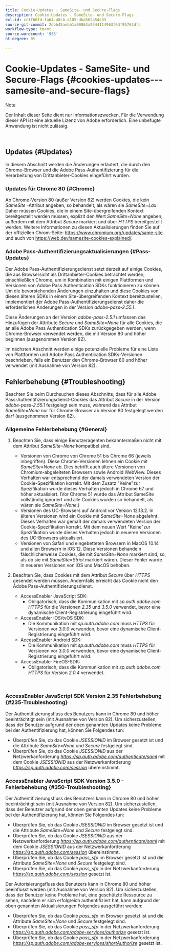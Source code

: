 ```yaml
---
title: Cookie-Updates - SameSite- und Secure-Flags
description: Cookie-Updates - SameSite- und Secure-Flags
exl-id: cc1f60fd-fa64-48cb-a185-dba562a54c33
source-git-commit: 2dbb45aebb1a00863a9344114963f6df95763dfc
workflow-type: tm+mt
source-wordcount: '933'
ht-degree: 0%

---
```


# Cookie-Updates - SameSite- und Secure-Flags {#cookies-updates---samesite-and-secure-flags}

>[!NOTE]
>
>Der Inhalt dieser Seite dient nur Informationszwecken. Für die Verwendung dieser API ist eine aktuelle Lizenz von Adobe erforderlich. Eine unbefugte Anwendung ist nicht zulässig.

</br>


## Updates {#Updates}

In diesem Abschnitt werden die Änderungen erläutert, die durch den Chrome-Browser und die Adobe Pass-Authentifizierung für die Verarbeitung von Drittanbieter-Cookies eingeführt wurden.



### Updates für Chrome 80 {#Chrome}

Ab Chrome-Version 80 (außer Version 82) werden Cookies, die kein *SameSite* -Attribut angeben, so behandelt, als wären sie *SameSite=Lax*. Daher müssen Cookies, die in einem Site-übergreifenden Kontext bereitgestellt werden müssen, explizit den Wert *SameSite=None* angeben, außerdem mit dem Attribut *Secure* markiert und über *HTTPS* bereitgestellt werden. Weitere Informationen zu diesen Aktualisierungen finden Sie auf der offiziellen Chrom-Seite: <https://www.chromium.org/updates/same-site> und auch von <https://web.dev/samesite-cookies-explained/>.


### Adobe Pass-Authentifizierungsaktualisierungen {#Pass-Updates}

Der Adobe Pass-Authentifizierungsdienst setzt derzeit auf einige Cookies, die aus Browsersicht als Drittanbieter-Cookies betrachtet werden, einschließlich Chrome, um in Kombination mit einigen Plattformen und Versionen von Adobe Pass Authentication SDKs funktionieren zu können. Um die bevorstehenden Änderungen einzuhalten und diese Cookies von diesen älteren SDKs in einem Site-übergreifenden Kontext bereitzustellen, implementiert der Adobe Pass-Authentifizierungsdienst daher die erforderlichen Änderungen in der Version *adobe-pass-2.55.1* .

Diese Änderungen an der Version *adobe-pass-2.5.1* umfassen das Hinzufügen der Attribute *Secure* und *SameSite=None* für alle Cookies, die an alle Adobe Pass Authentication SDKs zurückgegeben werden, wenn Chrome-Browser verwendet werden, die mit Version 80 und höher beginnen (ausgenommen Version 82).

Im nächsten Abschnitt werden einige potenzielle Probleme für eine Liste von Plattformen und Adobe Pass Authentication SDKs-Versionen beschrieben, falls ein Benutzer den Chrome-Browser 80 und höher verwendet (mit Ausnahme von Version 82).

## Fehlerbehebung {#Troubleshooting}

Beachten Sie beim Durchsuchen dieses Abschnitts, dass für alle Adobe Pass-Authentifizierungsdienst-Cookies das Attribut *Secure* in der Version *adobe-pass-2.55.1* festgelegt sein muss, während das Attribut *SameSite=None* nur für Chrome-Browser ab Version 80 festgelegt werden darf (ausgenommen Version 82).


### Allgemeine Fehlerbehebung {#General}

1. Beachten Sie, dass einige Benutzeragenten bekanntermaßen nicht mit dem Attribut *SameSite=None* kompatibel sind.

   - Versionen von Chrome von Chrome 51 bis Chrome 66 (jeweils inbegriffen). Diese Chrome-Versionen lehnen ein Cookie mit *SameSite=None* ab. Dies betrifft auch ältere Versionen von Chromium-abgeleiteten Browsern sowie Android WebView. Dieses Verhalten war entsprechend der damals verwendeten Version der Cookie-Spezifikation korrekt. Mit dem Zusatz &quot;Keine&quot;zur Spezifikation wurde dieses Verhalten jedoch in Chrome 67 und höher aktualisiert. (Vor Chrome 51 wurde das Attribut SameSite vollständig ignoriert und alle Cookies wurden so behandelt, als wären sie *SameSite=None*.)
   - Versionen des UC-Browsers auf Android vor Version 12.13.2. In älteren Versionen wird ein Cookie mit *SameSite=None* abgelehnt. Dieses Verhalten war gemäß der damals verwendeten Version der Cookie-Spezifikation korrekt. Mit dem neuen Wert &quot;Keine&quot;zur Spezifikation wurde dieses Verhalten jedoch in neueren Versionen des UC-Browsers aktualisiert.
   - Versionen von Safari und eingebetteten Browsern in MacOS 10.14 und allen Browsern in iOS 12. Diese Versionen behandeln fälschlicherweise Cookies, die mit *SameSite=None* markiert sind, so, als ob sie mit *SameSite=Strict* markiert wären. Dieser Fehler wurde in neueren Versionen von iOS und MacOS behoben.


1. Beachten Sie, dass Cookies mit dem Attribut *Secure* über *HTTPS* gesendet werden müssen. Andernfalls erreicht das Cookie nicht den Adobe Pass-Authentifizierungsdienst.

   - AccessEnabler JavaScript SDK:
      - Obligatorisch, dass die Kommunikation mit *sp.auth.adobe.com* *HTTPS* für die Versionen *2.35* und *3.5.0* verwendet, bevor eine dynamische Client-Registrierung eingeführt wird.
   - AccessEnabler iOS/tvOS SDK:
      - Die Kommunikation mit *sp.auth.adobe.com* muss *HTTPS* für Versionen vor *3.0.0* verwenden, bevor eine dynamische Client-Registrierung eingeführt wird.
   - AccessEnabler Android SDK:
      - Die Kommunikation mit *sp.auth.adobe.com* muss *HTTPS* für Versionen vor *3.0.0* verwenden, bevor eine dynamische Client-Registrierung eingeführt wird.
   - AccessEnabler FireOS-SDK:
      - Obligatorisch, dass die Kommunikation mit *sp.auth.adobe.com* *HTTPS* für Version *2.0.4* verwendet.

</br>

### AccessEnabler JavaScript SDK Version 2.35 Fehlerbehebung {#235-Troubleshooting}

Der Authentifizierungsfluss des Benutzers kann in Chrome 80 und höher beeinträchtigt sein (mit Ausnahme von Version 82). Um sicherzustellen, dass der Benutzer aufgrund der oben genannten Updates keine Probleme bei der Authentifizierung hat, können Sie Folgendes tun:

- Überprüfen Sie, ob das Cookie *JSESSIONID* im Browser gesetzt ist und die Attribute *SameSite=None* und *Secure* festgelegt sind.
- Überprüfen Sie, ob das Cookie *JSESSIONID* aus der Netzwerkanforderung *https://sp.auth.adobe.com/authenticate/saml* mit dem Cookie *JSESSIONID* aus der Netzwerkanforderung *https://sp.auth.adobe.com/session* übereinstimmt.


### AccessEnabler JavaScript SDK Version 3.5.0 - Fehlerbehebung {#350-Troubleshooting}

Der Authentifizierungsfluss des Benutzers kann in Chrome 80 und höher beeinträchtigt sein (mit Ausnahme von Version 82). Um sicherzustellen, dass der Benutzer aufgrund der oben genannten Updates keine Probleme bei der Authentifizierung hat, können Sie Folgendes tun:

- Überprüfen Sie, ob das Cookie *JSESSIONID* im Browser gesetzt ist und die Attribute *SameSite=None* und *Secure* festgelegt sind.
- Überprüfen Sie, ob das Cookie *JSESSIONID* aus der Netzwerkanforderung *https://sp.auth.adobe.com/authenticate/saml* mit dem Cookie *JSESSIONID* aus der Netzwerkanforderung *https://sp.auth.adobe.com/session* übereinstimmt.
- Überprüfen Sie, ob das Cookie *pass\_sfp* im Browser gesetzt ist und die Attribute *SameSite=None* und *Secure* festgelegt sind.
- Überprüfen Sie, ob das Cookie *pass\_sfp* in der Netzwerkanforderung *https://sp.auth.adobe.com/session* gesetzt ist.


Der Autorisierungsfluss des Benutzers kann in Chrome 80 und höher beeinflusst werden (mit Ausnahme von Version 82). Um sicherzustellen, dass der Benutzer keine Probleme hat, eine geschützte Ressource zu sehen, nachdem er sich erfolgreich authentifiziert hat, kann aufgrund der oben genannten Aktualisierungen Folgendes ausgeführt werden:

- Überprüfen Sie, ob das Cookie *pass\_sfp* im Browser gesetzt ist und die Attribute *SameSite=None* und *Secure* festgelegt sind.
- Überprüfen Sie, ob das Cookie *pass\_sfp* in der Netzwerkanforderung *https://sp.auth.adobe.com/adobe-services/authorize* gesetzt ist.
- Überprüfen Sie, ob das Cookie *pass\_sfp* in der Netzwerkanforderung *https://sp.auth.adobe.com/adobe-services/shortAuthorize* gesetzt ist.
